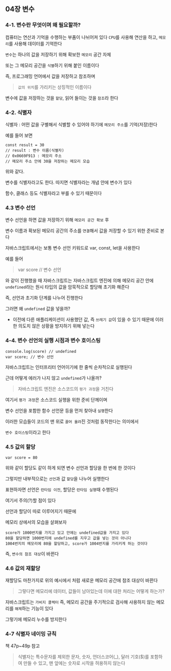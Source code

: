 ## 04장 변수

### 4-1. 변수란 무엇이며 왜 필요할까?

컴퓨터는 연산과 기억을 수행하는 부품이 나뉘어져 있다
`CPU`를 사용해 연산을 하고, `메모리`를 사용해 데이터를 기억한다

`변수`는 하나의 값을 저장하기 위해 확보한 `메모리` 공간 자체

또는 그 메모리 공간을 `식별`하기 위해 붙인 이름이다

즉, 프로그래밍 언어에서 값을 저장하고 참조하며

> `값의 위치`를 가리키는 상징적인 이름이다

변수에 값을 저장하는 것을 `할당`, 읽어 들이는 것을 `참조`라 한다

### 4-2. 식별자

식별자 : 어떤 값을 구별해서 식별할 수 있어야 하기에 `메모리 주소`를 기억(저장)한다

예를 들어 보면

```
const result = 30
// result : 변수 이름(식별자)
// 0x0669F913 : 메모리 주소
// 메모리 주소 안에 30을 저장하는 메모리 모습
```

위와 같다.

변수를 식별자라고도 한다. 따지면 식별자라는 개념 안에 변수가 있다

함수, 클래스 등도 식별자라고 부를 수 있기 때문이다

### 4.3 변수 선언

변수 선언을 하면 값을 저장하기 위해 `메모리 공간 확보` 후

변수 이름과 확보된 메모리 공간의 주소를 `연결`해서 값을 저장할 수 있기 위한 준비로 본다

자바스크립트에서는 보통 변수 선언 키워드로 var, const, let을 사용한다

예를 들어

> var score // 변수 선언

와 같이 진행했을 때 자바스크립트는 자바스크립트 엔진에 의해 메모리 공간 안에 `undefined`라는 원시 타입의 값을 암묵적으로 할당해 초기화 해준다

즉, 선언과 초기화 단계를 나누어 진행한다

그러면 왜 `undefined` 값을 넣을까?

- 이전에 다른 애플리케이션이 사용했던 값, 즉 `쓰레기 값`이 있을 수 있기 때문에 이러한 의도치 않은 상황을 방지하기 위해 넣는다

### 4-4. 변수 선언의 실행 시점과 변수 호이스팅

```
console.log(score) // undefined
var score; // 변수 선언
```

자바스크립트는 인터프리터 언어이기에 한 줄씩 순차적으로 실행된다

근데 어떻게 에러가 나지 않고 `undefined`가 나올까?

> 자바스크립트 엔진은 소스코드의 `평가 과정`을 거친다

여기서 `평가 과정`은 소스코드 실행을 위한 준비 단께이며

변수 선언을 포함한 함수 선언문 등을 먼저 찾아내 `실행`한다

이러한 모습들이 코드의 맨 위로 `끌어 올려`진 것처럼 동작한다는 의미에서

`변수 호이스팅`이라고 한다

### 4.5 값의 할당

```
var score = 80
```

위와 같이 할당도 같이 하게 되면 변수 선언과 할당을 한 번에 한 것이다

그렇지만 내부적으로는 `선언`과 값 `할당`을 나누어 실행한다

표현하자면 선언은 `런타임 이전`, 할당은 `런타임 실행`때 수행된다

여기서 주의(?)할 점이 있다

선언과 할당이 따로 이루어지기 때문에

메모리 상에서의 모습을 살펴보자

```
score가 1000번지를 가지고 있고 안에는 undefined값을 가지고 있다
80을 할당하면 1000번지에 undefined를 지우고 값을 넣는 것이 아니다
1004번지의 메모리에 80을 할당하고, score가 1004번지를 가리키게 하는 것이다
```

즉, `변수의 참조 대상`이 바뀐다

### 4.6 값의 재할당

재할당도 마찬가지로 위의 예시에서 처럼 새로운 메모리 공간에 참조 대상이 바뀐다

> 그렇다면 메모리에 데이터, 값들이 남아있는데 이에 대한 처리는 어떻게 하는가?

자바스크립트는 `가비지 콜렉터` 즉, 메모리 공간을 주기적으로 검사해 사용하지 않는 메모리를 `해제`하는 기능이 있다

그렇기에 메모리 누수를 방지한다

### 4-7 식별자 네이밍 규칙

책 47p~49p 참고

> 식별자는 특수문자를 제외한 문자, 숫자, 언더스코어(\_), 달러 기호($)를 포함하여 만들 수 있고, 맨 앞에는 숫자로 시작을 허용하지 않는다
